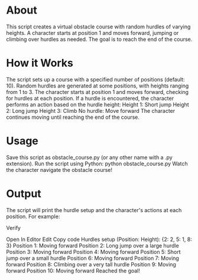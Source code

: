 # About
This script creates a virtual obstacle course with random hurdles of varying heights. A character starts at position 1 and moves forward, jumping or climbing over hurdles as needed. The goal is to reach the end of the course.

# How it Works
The script sets up a course with a specified number of positions (default: 10).
Random hurdles are generated at some positions, with heights ranging from 1 to 3.
The character starts at position 1 and moves forward, checking for hurdles at each position.
If a hurdle is encountered, the character performs an action based on the hurdle height:
Height 1: Short jump
Height 2: Long jump
Height 3: Climb
No hurdle: Move forward
The character continues moving until reaching the end of the course.
# Usage
Save this script as obstacle_course.py (or any other name with a .py extension).
Run the script using Python: python obstacle_course.py
Watch the character navigate the obstacle course!
# Output
The script will print the hurdle setup and the character's actions at each position. For example:

Verify

Open In Editor
Edit
Copy code
Hurdles setup (Position: Height): {2: 2, 5: 1, 8: 3}
Position 1: Moving forward
Position 2: Long jump over a large hurdle
Position 3: Moving forward
Position 4: Moving forward
Position 5: Short jump over a small hurdle
Position 6: Moving forward
Position 7: Moving forward
Position 8: Climbing over a very tall hurdle
Position 9: Moving forward
Position 10: Moving forward
Reached the goal!

